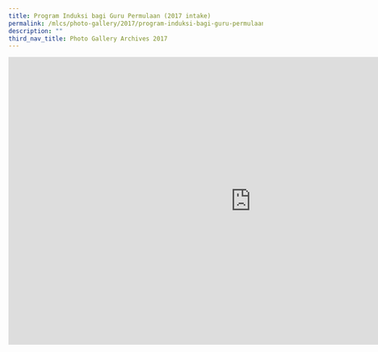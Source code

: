 ```yaml
---
title: Program Induksi bagi Guru Permulaan (2017 intake)
permalink: /mlcs/photo-gallery/2017/program-induksi-bagi-guru-permulaan-2017-in-take/
description: ""
third_nav_title: Photo Gallery Archives 2017
---
```

<iframe allowfullscreen="true" height="569" width="960" frameborder="0" src="https://docs.google.com/presentation/d/e/2PACX-1vT-2QOaM7Th0hyaEqzpeV5IgqXbnwX2C7fXU9EVU_AeBlO0i4DO2n7Q3CKmrP8uEkrgYwTJ5Ff4H-zC/embed?start=false&amp;loop=false&amp;delayms=3000"></iframe>